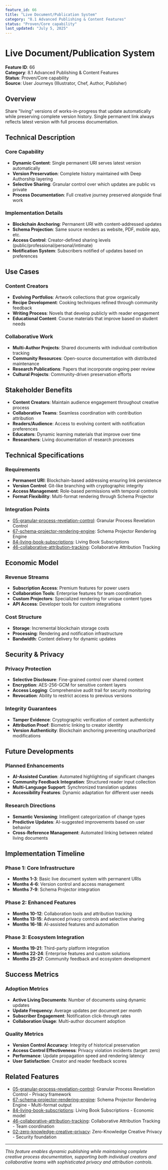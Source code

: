 ```yaml
---
feature_id: 66
title: "Live Document/Publication System"
category: "8.1 Advanced Publishing & Content Features"
status: "Proven/Core capability"
last_updated: "July 5, 2025"
---
```



# Live Document/Publication System

**Feature ID**: 66  
**Category**: 8.1 Advanced Publishing & Content Features  
**Status**: Proven/Core capability  
**Source**: User Journeys (Illustrator, Chef, Author, Publisher)  

## Overview

Share "living" versions of works-in-progress that update automatically while preserving complete version history. Single permanent link always reflects latest version with full process documentation.

## Technical Description

### Core Capability
- **Dynamic Content**: Single permanent URI serves latest version automatically
- **Version Preservation**: Complete history maintained with Deep Authorship layering
- **Selective Sharing**: Granular control over which updates are public vs private
- **Process Documentation**: Full creative journey preserved alongside final work

### Implementation Details
- **Blockchain Anchoring**: Permanent URI with content-addressed updates
- **Schema Projection**: Same source renders as website, PDF, mobile app, etc.
- **Access Control**: Creator-defined sharing levels (public/professional/personal/intimate)
- **Notification System**: Subscribers notified of updates based on preferences

## Use Cases

### Content Creators
- **Evolving Portfolios**: Artwork collections that grow organically
- **Recipe Development**: Cooking techniques refined through community feedback
- **Writing Process**: Novels that develop publicly with reader engagement
- **Educational Content**: Course materials that improve based on student needs

### Collaborative Work
- **Multi-Author Projects**: Shared documents with individual contribution tracking
- **Community Resources**: Open-source documentation with distributed maintenance
- **Research Publications**: Papers that incorporate ongoing peer review
- **Cultural Projects**: Community-driven preservation efforts

## Stakeholder Benefits

- **Content Creators**: Maintain audience engagement throughout creative process
- **Collaborative Teams**: Seamless coordination with contribution attribution
- **Readers/Audience**: Access to evolving content with notification preferences
- **Educators**: Dynamic learning materials that improve over time
- **Researchers**: Living documentation of research processes

## Technical Specifications

### Requirements
- **Permanent URI**: Blockchain-based addressing ensuring link persistence
- **Version Control**: Git-like branching with cryptographic integrity
- **Access Management**: Role-based permissions with temporal controls
- **Format Flexibility**: Multi-format rendering through Schema Projector

### Integration Points
- [05-granular-process-revelation-control](05-granular-process-revelation-control): Granular Process Revelation Control
- [67-schema-projector-rendering-engine](67-schema-projector-rendering-engine): Schema Projector Rendering Engine
- [84-living-book-subscriptions](84-living-book-subscriptions): Living Book Subscriptions
- [46-collaborative-attribution-tracking](46-collaborative-attribution-tracking): Collaborative Attribution Tracking

## Economic Model

### Revenue Streams
- **Subscription Access**: Premium features for power users
- **Collaboration Tools**: Enterprise features for team coordination
- **Custom Projectors**: Specialized rendering for unique content types
- **API Access**: Developer tools for custom integrations

### Cost Structure
- **Storage**: Incremental blockchain storage costs
- **Processing**: Rendering and notification infrastructure
- **Bandwidth**: Content delivery for dynamic updates

## Security & Privacy

### Privacy Protection
- **Selective Disclosure**: Fine-grained control over shared content
- **Encryption**: AES-256-GCM for sensitive content layers
- **Access Logging**: Comprehensive audit trail for security monitoring
- **Revocation**: Ability to restrict access to previous versions

### Integrity Guarantees
- **Tamper Evidence**: Cryptographic verification of content authenticity
- **Attribution Proof**: Biometric linking to creator identity
- **Version Authenticity**: Blockchain anchoring preventing unauthorized modifications

## Future Developments

### Planned Enhancements
- **AI-Assisted Curation**: Automated highlighting of significant changes
- **Community Feedback Integration**: Structured reader input collection
- **Multi-Language Support**: Synchronized translation updates
- **Accessibility Features**: Dynamic adaptation for different user needs

### Research Directions
- **Semantic Versioning**: Intelligent categorization of change types
- **Predictive Updates**: AI-suggested improvements based on user behavior
- **Cross-Reference Management**: Automated linking between related living documents

## Implementation Timeline

### Phase 1: Core Infrastructure
- **Months 1-3**: Basic live document system with permanent URIs
- **Months 4-6**: Version control and access management
- **Months 7-9**: Schema Projector integration

### Phase 2: Enhanced Features
- **Months 10-12**: Collaboration tools and attribution tracking
- **Months 13-15**: Advanced privacy controls and selective sharing
- **Months 16-18**: AI-assisted features and automation

### Phase 3: Ecosystem Integration
- **Months 19-21**: Third-party platform integration
- **Months 22-24**: Enterprise features and custom solutions
- **Months 25-27**: Community feedback and ecosystem development

## Success Metrics

### Adoption Metrics
- **Active Living Documents**: Number of documents using dynamic updates
- **Update Frequency**: Average updates per document per month
- **Subscriber Engagement**: Notification click-through rates
- **Collaboration Usage**: Multi-author document adoption

### Quality Metrics
- **Version Control Accuracy**: Integrity of historical preservation
- **Access Control Effectiveness**: Privacy violation incidents (target: zero)
- **Performance**: Update propagation speed and rendering latency
- **User Satisfaction**: Creator and reader feedback scores

## Related Features

- [05-granular-process-revelation-control](05-granular-process-revelation-control): Granular Process Revelation Control - Privacy framework
- [67-schema-projector-rendering-engine](67-schema-projector-rendering-engine): Schema Projector Rendering Engine - Multi-format output
- [84-living-book-subscriptions](84-living-book-subscriptions): Living Book Subscriptions - Economic model
- [46-collaborative-attribution-tracking](46-collaborative-attribution-tracking): Collaborative Attribution Tracking - Team coordination
- [02-zero-knowledge-creative-privacy](02-zero-knowledge-creative-privacy): Zero-Knowledge Creative Privacy - Security foundation

---

*This feature enables dynamic publishing while maintaining complete creative process documentation, supporting both individual creators and collaborative teams with sophisticated privacy and attribution controls.*